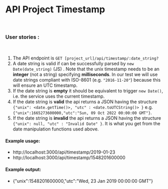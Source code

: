 # API Project Timestamp
​
### User stories :
​
1. The API endpoint is `GET [project_url]/api/timestamp/:date_string?`
2. A date string is valid if can be successfully parsed by `new Date(date_string)` (JS) . Note that the unix timestamp needs to be an **integer** (not a string) specifying **milliseconds**. In our test we will use date strings compliant with ISO-8601 (e.g. `"2016-11-20"`) because this will ensure an UTC timestamp.
3. If the date string is **empty** it should be equivalent to trigger `new Date()`, i.e. the service uses the current timestamp.
4. If the date string is **valid** the api returns a JSON having the structure 
`{"unix": <date.getTime()>, "utc" : <date.toUTCString()> }`
e.g. `{"unix":1665273600000,"utc":"Sun, 09 Oct 2022 00:00:00 GMT"}`.
5. If the date string is **invalid** the api returns a JSON having the structure `{"unix": null, "utc" : "Invalid Date" }`. It is what you get from the date manipulation functions used above.
​
#### Example usage:
* http://localhost:3000/api/timestamp/2019-01-23
* http://localhost:3000/api/timestamp/1548201600000
​
#### Example output:
* {"unix":1548201600000,"utc":"Wed, 23 Jan 2019 00:00:00 GMT"}
​
